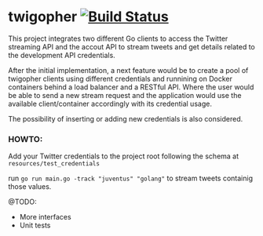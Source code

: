 # twigopher [![Build Status](https://travis-ci.org/alesr/twigopher.svg?branch=master)](https://travis-ci.org/alesr/twigopher)

This project integrates two different Go clients to access the Twitter streaming API and the accout API to stream tweets and get details related to the development API credentials.

After the initial implementation, a next feature would be to create a pool of twigopher clients using different credentials and runnining on Docker containers behind a load balancer and a RESTful API. Where the user would be able to send a new stream request and the application would use the available client/container accordingly with its credential usage.

The possibility of inserting or adding new credentials is also considered.

### HOWTO:

Add your Twitter credentials to the project root following the schema at `resources/test_credentials`

run `go run main.go -track "juventus" "golang"` to stream tweets containig those values.


@TODO:

 - More interfaces
 - Unit tests
